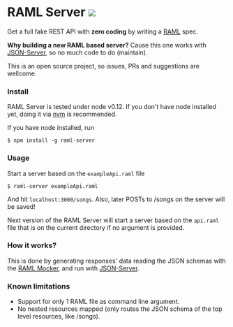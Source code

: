 # RAML Server [![](https://badge.fury.io/js/raml-server.svg)](http://badge.fury.io/js/raml-server)
Get a full fake REST API with **zero coding** by writing a [RAML](http://raml.org/) spec.

**Why building a new RAML based server?** Cause this one works with [JSON-Server](https://github.com/typicode/json-server), so no much code to do (maintain).

This is an open source project, so issues, PRs and suggestions are wellcome.

### Install

RAML Server is tested under node v0.12. If you don't have node installed yet, doing it via [nvm](https://github.com/creationix/nvm) is recommended.

If you have node installed, run

```
$ npm install -g raml-server
```

### Usage

Start a server based on the ```exampleApi.raml``` file

```
$ raml-server exampleApi.raml
```

And hit ```localhost:3000/songs```. Also, later POSTs to /songs on the server will be saved!

Next version of the RAML Server will start a server based on the ```api.raml``` file that is on the current directory if no argument is provided.

### How it works?

This is done by generating responses' data reading the JSON schemas with the [RAML Mocker](https://github.com/RePoChO/raml-mocker), and run with [JSON-Server](https://github.com/typicode/json-server).

### Known limitations

* Support for only 1 RAML file as command line argument.
* No nested resources mapped (only routes the JSON schema of the top level resources, like /songs).
